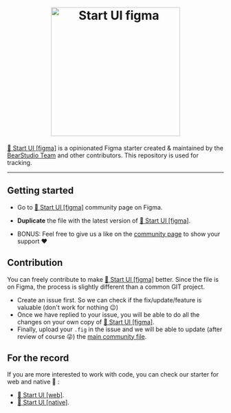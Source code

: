 <h1 align="center"><a href="https://go.bearstudio.fr/start-ui-figma"><img src="https://user-images.githubusercontent.com/62236130/136928347-371768a6-6910-4ea4-923d-1af6a8788472.png" alt="Start UI figma" width="300" /></a></h1>


[🚀 Start UI [figma]](https://go.bearstudio.fr/start-ui-figma) is a opinionated Figma starter created & maintained by the [BearStudio Team](https://www.bearstudio.fr/team) and other contributors. This repository is used for tracking.

---


## Getting started

- Go to [🚀 Start UI [figma]](https://go.bearstudio.fr/start-ui-figma) community page on Figma.

- **Duplicate** the file with the latest version of [🚀 Start UI [figma]](https://go.bearstudio.fr/start-ui-figma).

- BONUS: Feel free to give us a like on the [community page](https://go.bearstudio.fr/start-ui-figma) to show your support ❤️


## Contribution

You can freely contribute to make [🚀 Start UI [figma]](https://go.bearstudio.fr/start-ui-figma) better. Since the file is on Figma, the process is slightly different than a common GIT project.

- Create an issue first. So we can check if the fix/update/feature is valuable (don't work for nothing 😉)
- Once we have replied to your issue, you will be able to do all the changes on your own copy of [🚀 Start UI [figma]](https://go.bearstudio.fr/start-ui-figma).
- Finally, upload your `.fig` in the issue and we will be able to update (after review of course 😜) the [main community file](https://go.bearstudio.fr/start-ui-figma).


## For the record

If you are more interested to work with code, you can check our starter for web and native 🎉 :
- [🚀 Start UI [web]](https://go.bearstudio.fr/start-ui-web).
- [🚀 Start UI [native]](https://go.bearstudio.fr/start-ui-native).

